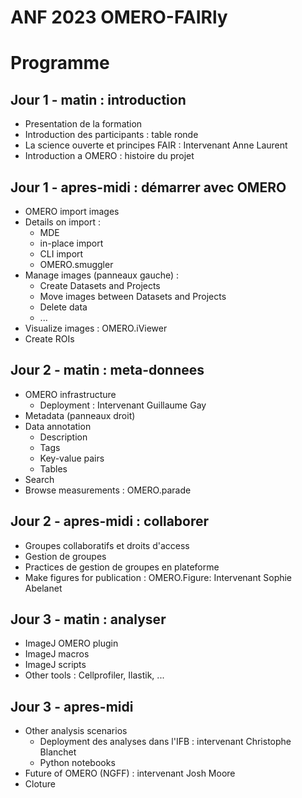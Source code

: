# ANF 2023 OMERO-FAIRly
# Programme

## Jour 1 - matin : introduction
- Presentation de la formation
- Introduction des participants : table ronde
- La science ouverte et principes FAIR : Intervenant Anne Laurent
- Introduction a OMERO : histoire du projet

## Jour 1 - apres-midi : démarrer avec OMERO
- OMERO import images
- Details on import : 
  - MDE
  - in-place import
  - CLI import
  - OMERO.smuggler
- Manage images (panneaux gauche) :
  - Create Datasets and Projects
  - Move images between Datasets and Projects
  - Delete data
  - ...
- Visualize images : OMERO.iViewer
- Create ROIs

## Jour 2 - matin : meta-donnees
- OMERO infrastructure
  - Deployment : Intervenant Guillaume Gay
- Metadata (panneaux droit)
- Data annotation
  - Description
  - Tags
  - Key-value pairs
  - Tables
- Search
- Browse measurements : OMERO.parade

## Jour 2 - apres-midi : collaborer
- Groupes collaboratifs et droits d'access
- Gestion de groupes
- Practices de gestion de groupes en plateforme
- Make figures for publication : OMERO.Figure: Intervenant Sophie Abelanet

## Jour 3 - matin : analyser
- ImageJ OMERO plugin
- ImageJ macros
- ImageJ scripts
- Other tools : Cellprofiler, Ilastik, ...

## Jour 3 - apres-midi
- Other analysis scenarios
  - Deployment des analyses dans l'IFB : intervenant Christophe Blanchet
  - Python notebooks
- Future of OMERO (NGFF) : intervenant Josh Moore
- Cloture
